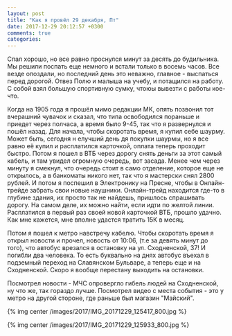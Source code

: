 ```yaml
---
layout: post
title: "Как я провёл 29 декабря, Пт"
date: 2017-12-29 20:12:57 +0300
comments: true
categories: 
---
```

Спал хорошо, но все равно проснулся минут за десять до будильника. Мы решили поспать еще немного и встали только в восемь часов. Все везде опоздали, но последний день это неважно, главное - выспаться перед дорогой. Отвез Полю и малыша на учебу, и потащился на работу. С собой взял большую спортивную сумку, чтоюы вывезти с работы кое-что.

Когда на 1905 года я прошёл мимо редакции МК, опять позвонил тот вчерашний чувачок и сказал, что типа освободился пораньше и приедет через полчаса, а время было 9-45, так что я развернулся и пошёл назад. Для начала, чтобы скоротать время, я купил себе шаурму. Может быть, сегодня н елучший день дя покупки шаурмы, но я все равно её купил и расплатился карточкой, оплата теперь проходит быстро. Потом я пошел в ВТБ через дорогу снять деньги за этот самый кабель, и там увидел огромную очередь, вот засада. Менее чем через минуту я смекнул, что очередь стоит в само отделение, которое еще не открылось, а в банкоматы никого нет, так что я мастерски снял 2800 рублей. И потом я поспешил в Электронику на Пресне, чтобы в Онлайн-трейде забрать свои новые наушники. Онлайн-трейд находится где-то в глубине здания, их просто так не найдешь, пришлось спрашивать дорогу. На самом деле, их можно найти, если идти по желтой линии. Расплатился в первый раз своей новой карточкой ВТБ, прошло удачно. Как мне кажется, мне вполне удастся тратить 15К в месяц.

Потом я пошел к метро навстречу кабелю. Чтобы скоротать время я открыл новости и прочел, новость от 10:06, (т.е за девять минут до того), что автобус врезался в остановку на ул. Сходненской, 37! И погибли два человека. То есть буквально на днях автобус въехал в подземный переход на Славянском Бульваре, а теперь еще и на Сходненской. Скоро я вообще перестану выходить на остановки.  

Посмотрел новости - МЧС опровергло гибель людей на Сходненской, ну что же, так гораздо лучше. Посмотрел видео с места события - это у метро на другой стороне, где раньше был магазин "Майский".


{% img center /images/2017/IMG_20171229_125417_800.jpg %}

{% img center /images/2017/IMG_20171229_125933_800.jpg %}
